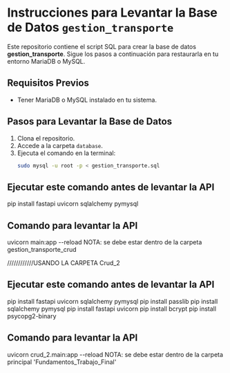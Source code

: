 # Instrucciones para Levantar la Base de Datos `gestion_transporte`

Este repositorio contiene el script SQL para crear la base de datos **gestion_transporte**. Sigue los pasos a continuación para restaurarla en tu entorno MariaDB o MySQL.

## Requisitos Previos

- Tener MariaDB o MySQL instalado en tu sistema.

## Pasos para Levantar la Base de Datos

1. Clona el repositorio.
2. Accede a la carpeta `database`.
3. Ejecuta el comando en la terminal:
   ```bash
   sudo mysql -u root -p < gestion_transporte.sql


## Ejecutar este comando antes de levantar la API
   pip install fastapi uvicorn sqlalchemy pymysql

## Comando para levantar la API
   uvicorn main:app --reload
   NOTA: se debe estar dentro de la carpeta gestion_transporte_crud

////////////USANDO LA CARPETA Crud_2
## Ejecutar este comando antes de levantar la API
   pip install fastapi uvicorn sqlalchemy pymysql
   pip install passlib
   pip install sqlalchemy pymysql
   pip install fastapi uvicorn
   pip install bcrypt
   pip install psycopg2-binary
   ## Comando para levantar la API
   uvicorn crud_2.main:app --reload
   NOTA: se debe estar dentro de la carpeta principal 'Fundamentos_Trabajo_Final' 